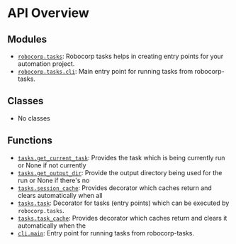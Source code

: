 <!-- markdownlint-disable -->

# API Overview

## Modules

- [`robocorp.tasks`](./robocorp.tasks.md#module-robocorptasks): Robocorp tasks helps in creating entry points for your automation project.
- [`robocorp.tasks.cli`](./robocorp.tasks.cli.md#module-robocorptaskscli): Main entry point for running tasks from robocorp-tasks.

## Classes

- No classes

## Functions

- [`tasks.get_current_task`](./robocorp.tasks.md#function-get_current_task): Provides the task which is being currently run or None if not currently
- [`tasks.get_output_dir`](./robocorp.tasks.md#function-get_output_dir): Provide the output directory being used for the run or None if there's no
- [`tasks.session_cache`](./robocorp.tasks.md#function-session_cache): Provides decorator which caches return and clears automatically when all
- [`tasks.task`](./robocorp.tasks.md#function-task): Decorator for tasks (entry points) which can be executed by `robocorp.tasks`.
- [`tasks.task_cache`](./robocorp.tasks.md#function-task_cache): Provides decorator which caches return and clears it automatically when the
- [`cli.main`](./robocorp.tasks.cli.md#function-main): Entry point for running tasks from robocorp-tasks.
